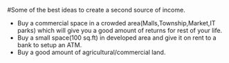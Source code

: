 #Some of the best ideas to create a second source of income.

* Buy a commercial space in a crowded area(Malls,Township,Market,IT parks) which will give you a good amount of returns for rest of your life.
* Buy a small space(100 sq.ft) in developed area and give it on rent to a bank to setup an ATM.
* Buy a good amount of agricultural/commercial land.
